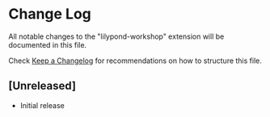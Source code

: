 # Change Log

All notable changes to the "lilypond-workshop" extension will be documented in this file.

Check [Keep a Changelog](http://keepachangelog.com/) for recommendations on how to structure this file.

## [Unreleased]

- Initial release